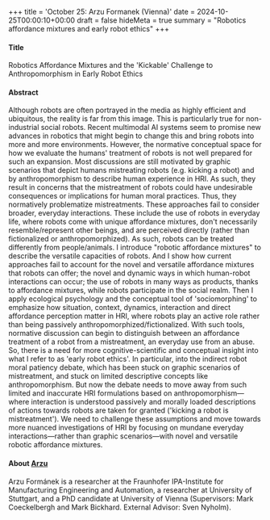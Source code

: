 +++
title = 'October 25: Arzu Formanek (Vienna)'
date = 2024-10-25T00:00:10+00:00
draft = false
hideMeta = true
summary = "Robotics affordance mixtures and early robot ethics"
+++


#### Title
Robotics Affordance Mixtures and the 'Kickable' Challenge to Anthropomorphism in Early Robot Ethics

#### Abstract
Although robots are often portrayed in the media as highly efficient and ubiquitous, the reality is far from this image. This is particularly true for non-industrial social robots. Recent multimodal AI systems seem to promise new advances in robotics that might begin to change this and bring robots into more and more environments. However, the normative conceptual space for how we evaluate the humans' treatment of robots is not well prepared for such an expansion. Most discussions are still motivated by graphic scenarios that depict humans mistreating robots (e.g. kicking a robot) and by anthropomorphism to describe human experience in HRI. As such, they result in concerns that the mistreatment of robots could have undesirable consequences or implications for human moral practices. Thus, they normatively problematize mistreatments. These approaches fail to consider broader, everyday interactions. These include the use of robots in everyday life, where robots come with unique affordance mixtures, don't necessarily resemble/represent other beings, and are perceived directly (rather than fictionalized or anthropomorphized). As such, robots can be treated differently from people/animals. I introduce "robotic affordance mixtures" to describe the versatile capacities of robots. And I show how current approaches fail to account for the novel and versatile affordance mixtures that robots can offer; the novel and dynamic ways in which human-robot interactions can occur; the use of robots in many ways as products, thanks to affordance mixtures, while robots participate in the social realm.
Then I apply ecological psychology and the conceptual tool of 'sociomorphing' to emphasize how situation, context, dynamics, interaction and direct affordance perception matter in HRI, where robots play an active role rather than being passively anthropomorphized/fictionalized. With such tools, normative discussion can begin to distinguish between an affordance treatment of a robot from a mistreatment, an everyday use from an abuse. So, there is a need for more cognitive-scientific and conceptual insight into what I refer to as 'early robot ethics'. In particular, into the indirect robot moral patiency debate, which has been stuck on graphic scenarios of mistreatment, and stuck on limited descriptive concepts like anthropomorphism. But now the debate needs to move away from such limited and inaccurate HRI formulations based on anthropomorphism—where interaction is understood passively and morally loaded descriptions of actions towards robots are taken for granted ('kicking a robot is mistreatment'). We need to challenge these assumptions and move towards more nuanced investigations of HRI by focusing on mundane everyday interactions—rather than graphic scenarios—with novel and versatile robotic affordance mixtures.

#### About [Arzu](https://fonti.univie.ac.at/fonti-team/arzu-formanek/)

Arzu Formánek is a researcher at the Fraunhofer IPA-Institute for Manufacturing Engineering and Automation, a researcher at University of Stuttgart, and a PhD candidate at University of Vienna (Supervisors: Mark Coeckelbergh and Mark Bickhard. External Advisor: Sven Nyholm).





 